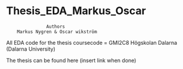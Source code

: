# Thesis_EDA_Markus_Oscar
                   Authors
        Markus Nygren & Oscar wikström


All EDA code for the thesis
coursecode = GMI2C8
Högskolan Dalarna (Dalarna University)

The thesis can be found here (insert link when done)